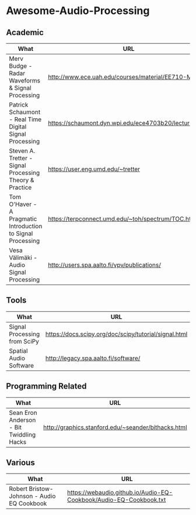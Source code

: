 # Awesome-Audio-Processing

## Academic
What | URL
---|---
Merv Budge  - Radar Waveforms & Signal Processing            | http://www.ece.uah.edu/courses/material/EE710-Merv/
Patrick Schaumont - Real Time Digital Signal Processing      | https://schaumont.dyn.wpi.edu/ece4703b20/lectures.html
Steven A. Tretter - Signal Processing Theory  & Practice     | https://user.eng.umd.edu/~tretter
Tom O'Haver - A Pragmatic Introduction to Signal Processing  | https://terpconnect.umd.edu/~toh/spectrum/TOC.html
Vesa Välimäki - Audio Signal Processing                      | http://users.spa.aalto.fi/vpv/publications/

## Tools
What | URL
---|---
Signal Processing from SciPy                                | https://docs.scipy.org/doc/scipy/tutorial/signal.html
Spatial Audio Software                                      | http://legacy.spa.aalto.fi/software/

## Programming Related
What | URL
---|---
Sean Eron Anderson  - Bit Twiddling Hacks | http://graphics.stanford.edu/~seander/bithacks.html

## Various
What | URL
---|---
Robert Bristow-Johnson - Audio EQ Cookbook | https://webaudio.github.io/Audio-EQ-Cookbook/Audio-EQ-Cookbook.txt
